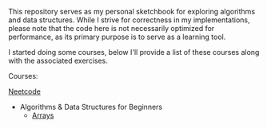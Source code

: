 This repository serves as my personal sketchbook for exploring algorithms and data structures. While I strive for correctness in my implementations, please note that the code here is not necessarily optimized for performance, as its primary purpose is to serve as a learning tool.

I started doing some courses, below I'll provide a list of these courses along with the associated exercises.

Courses: 

[Neetcode](https://neetcode.io/courses)
- Algorithms & Data Structures for Beginners
  - [Arrays](./courses/neetcode/1.Arrays/)